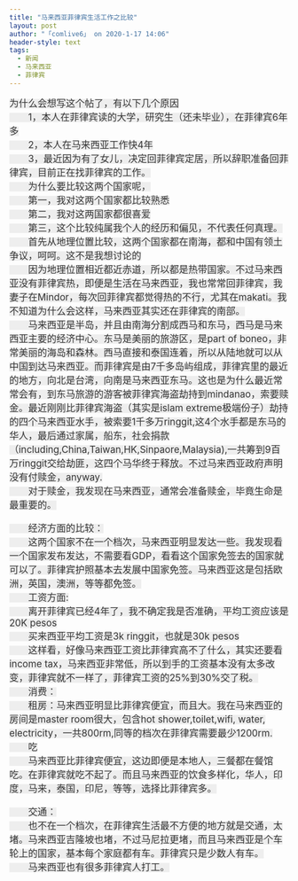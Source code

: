 ```yaml
---
title: "马来西亚菲律宾生活工作之比较"
layout: post
author: "「comlive6」 on 2020-1-17 14:06"
header-style: text
tags:
  - 新闻
  - 马来西亚
  - 菲律宾
---
```


<head></head>
<body>
 <font color="#333333"><font style="background-color:rgb(238, 238, 238)"><font face="&amp;quot"><font style="font-size:17px">为什么会想写这个帖了，有以下几个原因</font></font></font></font>
 <br> 
 <font color="#333333"><font style="background-color:rgb(238, 238, 238)"><font face="&amp;quot"><font style="font-size:17px">　　1，本人在菲律宾读的大学，研究生（还未毕业），在菲律宾6年多</font></font></font></font>
 <br> 
 <font color="#333333"><font style="background-color:rgb(238, 238, 238)"><font face="&amp;quot"><font style="font-size:17px">　　2，本人在马来西亚工作快4年</font></font></font></font>
 <br> 
 <font color="#333333"><font style="background-color:rgb(238, 238, 238)"><font face="&amp;quot"><font style="font-size:17px">　　3，最近因为有了女儿，决定回菲律宾定居，所以辞职准备回菲律宾，目前正在找菲律宾的工作。</font></font></font></font>
 <br> 
 <font color="#333333"><font style="background-color:rgb(238, 238, 238)"><font face="&amp;quot"><font style="font-size:17px">　　为什么要比较这两个国家呢，</font></font></font></font>
 <br> 
 <font color="#333333"><font style="background-color:rgb(238, 238, 238)"><font face="&amp;quot"><font style="font-size:17px">　　第一，我对这两个国家都比较熟悉</font></font></font></font>
 <br> 
 <font color="#333333"><font style="background-color:rgb(238, 238, 238)"><font face="&amp;quot"><font style="font-size:17px">　　第二，我对这两国家都很喜爱</font></font></font></font>
 <br> 
 <font color="#333333"><font style="background-color:rgb(238, 238, 238)"><font face="&amp;quot"><font style="font-size:17px">　　第三，这个比较纯属我个人的经历和偏见，不代表任何真理。</font></font></font></font>
 <br> 
 <font color="#333333"><font style="background-color:rgb(238, 238, 238)"><font face="&amp;quot"><font style="font-size:17px">　　首先从地理位置比较，这两个国家都在南海，都和中国有领土争议，呵呵。这不是我想讨论的</font></font></font></font>
 <br> 
 <font color="#333333"><font style="background-color:rgb(238, 238, 238)"><font face="&amp;quot"><font style="font-size:17px">　　因为地理位置相近都近赤道，所以都是热带国家。不过马来西亚没有菲律宾热，即便是生活在马来西亚，我也常常回菲律宾，我妻子在Mindor，每次回菲律宾都觉得热的不行，尤其在makati。我不知道为什么会这样，马来西亚其实还在菲律宾的南部。</font></font></font></font>
 <br> 
 <font color="#333333"><font style="background-color:rgb(238, 238, 238)"><font face="&amp;quot"><font style="font-size:17px">　　马来西亚是半岛，并且由南海分割成西马和东马，西马是马来西亚主要的经济中心。东马是美丽的旅游区，是part of boneo，非常美丽的海岛和森林。西马直接和泰国连着，所以从陆地就可以从中国到达马来西亚。而菲律宾是由7千多岛屿组成，菲律宾里的最近的地方，向北是台湾，向南是马来西亚东马。这也是为什么最近常常会有，到东马旅游的游客被菲律宾海盗劫持到mindanao，索要赎金。最近刚刚比菲律宾海盗（其实是islam extreme极端份子）劫持的四个马来西亚水手，被索要1千多万ringgit,这4个水手都是东马的华人，最后通过家属，船东，社会捐款（including,China,Taiwan,HK,Sinpaore,Malaysia),一共筹到9百万ringgit交给劫匪，这四个马华终于释放。不过马来西亚政府声明没有付赎金，anyway.</font></font></font></font>
 <br> 
 <font color="#333333"><font style="background-color:rgb(238, 238, 238)"><font face="&amp;quot"><font style="font-size:17px">　　对于赎金，我发现在马来西亚，通常会准备赎金，毕竟生命是最重要的。</font></font></font></font>
 <br> 
 <br> 
 <font color="#333333"><font style="background-color:rgb(238, 238, 238)"><font face="&amp;quot"><font style="font-size:17px">　　经济方面的比较：</font></font></font></font>
 <br> 
 <font color="#333333"><font style="background-color:rgb(238, 238, 238)"><font face="&amp;quot"><font style="font-size:17px">　　这两个国家不在一个档次，马来西亚明显发达一些。我发现看一个国家发布发达，不需要看GDP，看看这个国家免签去的国家就可以了。菲律宾护照基本去发展中国家免签。马来西亚这是包括欧洲，英国，澳洲，等等都免签。</font></font></font></font>
 <br> 
 <font color="#333333"><font style="background-color:rgb(238, 238, 238)"><font face="&amp;quot"><font style="font-size:17px">　　工资方面:</font></font></font></font>
 <br> 
 <font color="#333333"><font style="background-color:rgb(238, 238, 238)"><font face="&amp;quot"><font style="font-size:17px">　　离开菲律宾已经4年了，我不确定我是否准确，平均工资应该是20K pesos</font></font></font></font>
 <br> 
 <font color="#333333"><font style="background-color:rgb(238, 238, 238)"><font face="&amp;quot"><font style="font-size:17px">　　买来西亚平均工资是3k ringgit，也就是30k pesos</font></font></font></font>
 <br> 
 <font color="#333333"><font style="background-color:rgb(238, 238, 238)"><font face="&amp;quot"><font style="font-size:17px">　　这样看，好像马来西亚工资比菲律宾高不了什么，其实还要看income tax，马来西亚非常低，所以到手的工资基本没有太多改变，菲律宾就不一样了，菲律宾工资的25%到30%交了税。</font></font></font></font>
 <br> 
 <font color="#333333"><font style="background-color:rgb(238, 238, 238)"><font face="&amp;quot"><font style="font-size:17px">　　消费：</font></font></font></font>
 <br> 
 <font color="#333333"><font style="background-color:rgb(238, 238, 238)"><font face="&amp;quot"><font style="font-size:17px">　　租房：马来西亚明显比菲律宾便宜，而且大。我在马来西亚的房间是master room很大，包含hot shower,toilet,wifi, water, electricity，一共800rm,同等的档次在菲律宾需要最少1200rm.</font></font></font></font>
 <br> 
 <font color="#333333"><font style="background-color:rgb(238, 238, 238)"><font face="&amp;quot"><font style="font-size:17px">　　吃</font></font></font></font>
 <br> 
 <font color="#333333"><font style="background-color:rgb(238, 238, 238)"><font face="&amp;quot"><font style="font-size:17px">　　马来西亚比菲律宾便宜，这边即便是本地人，三餐都在餐馆吃。在菲律宾就吃不起了。而且马来西亚的饮食多样化，华人，印度，马来，泰国，印尼，等等，选择比菲律宾多。</font></font></font></font>
 <br> 
 <br> 
 <font color="#333333"><font style="background-color:rgb(238, 238, 238)"><font face="&amp;quot"><font style="font-size:17px">　　交通：</font></font></font></font>
 <br> 
 <font color="#333333"><font style="background-color:rgb(238, 238, 238)"><font face="&amp;quot"><font style="font-size:17px">　　也不在一个档次，在菲律宾生活最不方便的地方就是交通，太堵。马来西亚吉隆坡也堵，不过马尼拉更堵，而且马来西亚是个车轮上的国家，基本每个家庭都有车。菲律宾只是少数人有车。</font></font></font></font>
 <br> 
 <font color="#333333"><font style="background-color:rgb(238, 238, 238)"><font face="&amp;quot"><font style="font-size:17px">　　马来西亚也有很多菲律宾人打工。</font></font></font></font>
 <br>
</body>


